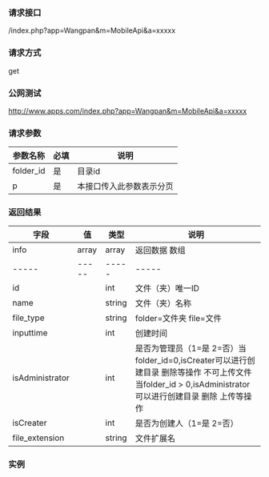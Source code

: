 ### **请求接口**
/index.php?app=Wangpan&m=MobileApi&a=xxxxx

### **请求方式**
get

### **公网测试**
http://www.apps.com/index.php?app=Wangpan&m=MobileApi&a=xxxxx

### **请求参数**

| 参数名称  |必填|     说明      |
|------|-----|------|
| folder_id     | 是 |   目录id   |
| p | 是 |   本接口传入此参数表示分页 |

### **返回结果**
|字段       |值             |类型    |说明           |
| --------- |--------      |--------|--------       |
|info       |array         |array  |返回数据 数组    |
|-----      |-----         |-----  |-----           |
|id         |              |int    |文件（夹）唯一ID  |
|name       |              |string |文件（夹）名称   |
|file_type  |              |string |folder=文件夹 file=文件   |
|inputtime  |              |int    |创建时间   |
|isAdministrator  |        |int    |是否为管理员（1=是 2=否）当folder_id=0,isCreater可以进行创建目录 删除等操作 不可上传文件 当folder_id > 0,isAdministrator可以进行创建目录 删除 上传等操作   |
|isCreater  |              |int    |是否为创建人（1=是 2=否）   |
|file_extension|           |string |文件扩展名
### 实例

``` javascript

